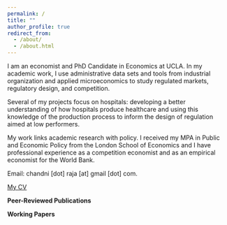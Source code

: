 ```yaml
---
permalink: /
title: ""
author_profile: true
redirect_from: 
  - /about/
  - /about.html
---
```


I am an economist and PhD Candidate in Economics at UCLA. In my academic work, I use administrative data sets and tools from industrial organization and applied microeconomics to study regulated markets, regulatory design, and competition. 

Several of my projects focus on hospitals: developing a better understanding of how hospitals produce healthcare and using this knowledge of the production process to inform the design of regulation aimed at low performers. 

My work links academic research with policy. I received my MPA in Public and Economic Policy from the London School of Economics and I have professional experience as a competition economist and as an empirical economist for the World Bank.

Email: chandni [dot] raja [at] gmail [dot] com.

[My CV](/assets/pdf/chandni_cv.pdf)

**Peer-Reviewed Publications**

**Working Papers**